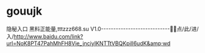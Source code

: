 # gouujk
隐秘入口 黑料正能量,tttzzz668.su V1.0----------------------------🏡🏡点/此/进/入/http://www.baidu.com/link?url=NoK8PT47PahMhFH8Vie_jnciyIKNTTtVBQKpill6udK&amp;wd
